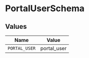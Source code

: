 # PortalUserSchema


## Values

| Name          | Value         |
| ------------- | ------------- |
| `PORTAL_USER` | portal_user   |